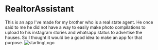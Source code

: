 # RealtorAssistant

This is an app I've made for my brother who is a real state agent. He once said to me he did not have a way to easily make photo compilations to upload to his instagram
stories and whatsapp status to advertise the houses. So I thought it would be a good idea to make an app for that purpose.
  ![startingLogo](https://drive.google.com/file/d/1sniC64K5ZWDjXdMqINMk0zdCw9c9kKpA/view)
